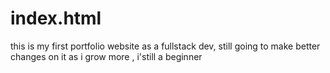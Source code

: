 # index.html
this is my first portfolio website  as a  fullstack dev,  still going to make better changes on it as i grow more , i'still a beginner
